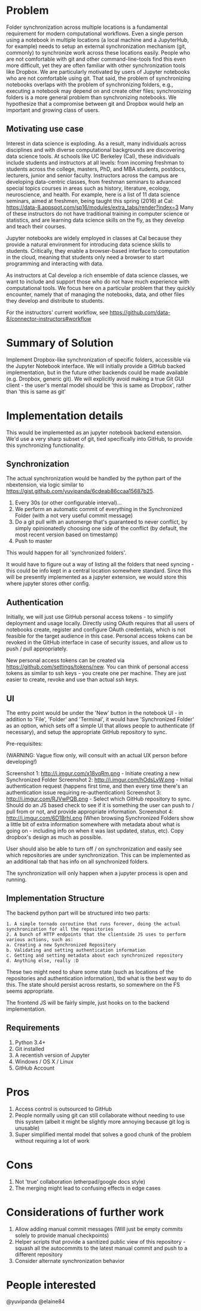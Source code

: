 # Problem #

Folder synchronization across multiple locations is a fundamental requirement for modern computational workflows. Even a single person using a notebook in multiple locations (a local machine and a JupyterHub, for example) needs to setup an external synchronization mechanism (git, commonly) to synchronize work across these locations easily. People who are not comfortable with git and other command-line-tools find this even more difficult, yet they are often familiar with other synchronization tools like Dropbox. We are particularly motivated by users of Jupyter notebooks who are not comfortable using git. That said, the problem of synchronizing notebooks overlaps with the problem of synchronizing folders, e.g., executing a notebook may depend on and create other files; synchronizing folders is a more general problem than synchronizing notebooks. We hypothesize that a compromise between git and Dropbox would help an important and growing class of users.

## Motivating use case ##

Interest in data science is exploding.  As a result, many individuals across disciplines and with diverse computational backgrounds are discovering data science tools.  At schools like UC Berkeley (Cal), these individuals include students and instructors at all levels:  from incoming freshman to students across the college, masters, PhD, and MBA students, postdocs, lecturers, junior and senior faculty.  Instructors across the campus are developing data-centric classes, from freshman seminars to advanced special topics courses in areas such as history, literature, ecology, neuroscience, and health.  For example, here is a list of 11 data science seminars, aimed at freshmen, being taught this spring (2016) at Cal: https://data-8.appspot.com/sp16/modules/extra_tabs/render?index=3
Many of these instructors do not have traditional training in computer science or statistics, and are learning data science skills on the fly, as they develop and teach their courses.

Jupyter notebooks are widely employed in classes at Cal because they provide a natural environment for introducing data science skills to students.  Critically, they enable a browser-based interface to computation in the cloud, meaning that students only need a browser to start programming and interacting with data.  

As instructors at Cal develop a rich ensemble of data science classes, we want to include and support those who do not have much experience with computational tools.  We focus here on a particular problem that they quickly encounter, namely that of managing the notebooks, data, and other files they develop and distribute to students.

For the instructors' current workflow, see https://github.com/data-8/connector-instructors#workflow 

# Summary of Solution #

Implement Dropbox-like synchronization of specific folders, accessible via the Jupyter Notebook interface. We will initially provide a GitHub backed implementation, but in the future other backends could be made available (e.g. Dropbox, generic git). We will explicitly avoid making a true Git GUI client - the user's mental model should be 'this is same as Dropbox', rather than 'this is same as git'

# Implementation details #

This would be implemented as an jupyter notebook backend extension. We'd use a very sharp subset of git, tied specifically into GitHub, to provide this synchronizing functionality.

## Synchronization ##

The actual synchronization would be handled by the python part of the nbextension, via logic similar to https://gist.github.com/yuvipanda/6cdeab86ccaa15687b25. 

1. Every 30s (or other configurable interval)...
2. We perform an automatic commit of everything in the Synchronized Folder (with a not very useful commit message)
3. Do a git pull with an automerge that's guaranteed to never conflict, by simply opinionatedly choosing one side of the conflict (by default, the most recent version based on timestamp)
4. Push to master

This would happen for all 'synchronized folders'.

It would have to figure out a way of listing all the folders that need syncing - this could be info kept in a central location somewhere standard. Since this will be presently implemented as a jupyter extension, we would store this where jupyter stores other config.

## Authentication ##

Initially, we will just use GitHub personal access tokens - to simplify deployment and usage locally. Directly using OAuth requires that all users of notebooks create, register and configure OAuth credentials, which is not feasible for the target audience in this case. Personal access tokens can be revoked in the GitHub interface in case of security issues, and allow us to push / pull appropriately.

New personal access tokens can be created via https://github.com/settings/tokens/new. You can think of personal access tokens as similar to ssh keys - you create one per machine. They are just easier to create, revoke and use than actual ssh keys.

## UI ##

The entry point would be under the 'New' button in the notebook UI - in addition to 'File', 'Folder' and 'Terminal', it would have 'Synchronized Folder' as an option, which sets off a simple UI that allows people to authenticate (if necessary), and setup the appropriate GitHub repository to sync. 

Pre-requisites:
    
(WARNING: Vague flow only, will consult with an actual UX person before developing!)

Screenshot 1: http://i.imgur.com/x18vqRm.png - Initiate creating a new Synchronized Folder
Screenshot 2: http://i.imgur.com/hOdsLvW.png - Initial authentication request (happens first time, and then every time there's an authentication issue requiring re-authentication)
Screenshot 3: http://i.imgur.com/RJVwPQB.png - Select which GitHub repository to sync. Should do an JS based check to see if it is something the user can push to / pull from or not, and provide appropriate information.
Screenshot 4: http://i.imgur.com/6D1Brhl.png (When browsing Synchronized Folders show a little bit of extra information somewhere with metadata about what is going on - including info on when it was last updated, status, etc). Copy dropbox's design as much as possible.

User should also be able to turn off / on synchronization and easily see which repositories are under synchronization. This can be implemented as an additional tab that has info on all synchronized folders.

The synchronization will only happen when a jupyter process is open and running.

## Implementation Structure ##

The backend python part will be structured into two parts:
    
    1. A simple tornado coroutine that runs forever, doing the actual synchronization for all the repositories
    2. A bunch of HTTP endpoints that the clientside JS uses to perform various actions, such as:
    a. Creating a new Synchronized Repository
    b. Validating and setting authentication information
    c. Getting and setting metadata about each synchronized repository
    d. Anything else, really :D

These two might need to share some state (such as locations of the repositories and authentication information), tbd what is the best way to do this. The state should persist across restarts, so somewhere on the FS seems appropriate. 
   
The frontend JS will be fairly simple, just hooks on to the backend implementation.

## Requirements ##

1. Python 3.4+
2. Git installed
3. A recentish version of Jupyter
4. Windows / OS X / Linux
5. GitHub Account

# Pros #

1. Access control is outsourced to GitHub
2. People normally using git can still collaborate without needing to use this system (albeit it might be slightly more annoying because git log is unusable)
3. Super simplified mental model that solves a good chunk of the problem without requiring a lot of work

# Cons #

1. Not 'true' collaboration (etherpad/google docs style)
2. The merging might lead to confusing effects in edge cases

# Considerations of further work #

1. Allow adding manual commit messages (Will just be empty commits solely to provide manual checkpoints)
2. Helper scripts that provide a sanitized public view of this repository - squash all the autocommits to the latest manual commit and push to a different repository
3. Consider alternate synchronization behavior

# People interested #

@yuvipanda
@elaine84

